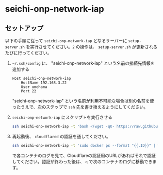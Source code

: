# seichi-onp-network-iap

## セットアップ

以下の手順に従って `seichi-onp-network-iap` となるサーバーに `setup-server.sh` を実行させてください。`2` の操作は、 `setup-server.sh` が更新されるたびに行ってください。

1. `~/.ssh/config` に、 "seichi-onp-network-iap" という名前の接続先情報を追加する

    ```
    Host seichi-onp-network-iap
        HostName 192.168.3.22
        User unchama
        Port 22
    ```

    "seichi-onp-network-iap" という名前が利用不可能な場合は別の名前を使ったうえで、次のステップで `ssh` 先を書き換えるようにしてください。

2. `seichi-onp-network-iap` にスクリプトを実行させる

    ```bash
    ssh seichi-onp-network-iap -t 'bash <(wget -qO- https://raw.githubusercontent.com/GiganticMinecraft/seichi_infra/main/seichi-onp-network-iap/setup-server.sh)'
    ```

3. 再起動後、 `cloudflared` の認証を通してください。

    ```bash
    ssh seichi-onp-network-iap -t 'sudo docker ps --format "{{.ID}}" | while read -r cid ; do sudo docker logs $cid | less ; done'
    ```

   で各コンテナのログを見て、Cloudflareの認証用のURLがあればそれで認証してください。認証が終わった後は、 `q` で次のコンテナのログに移動できます。

